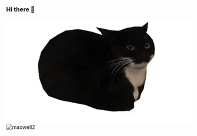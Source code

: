 ### Hi there 👋

<img src= "https://github.com/LAZENGANNN/LAZENGANNN/blob/main/maxwell.png?raw=true"  alt="maxwell">



<img src="https://media1.tenor.com/m/Jojpr9QgMLoAAAAd/maxwell-maxwell-spin.gif" alt="maxwell2">






<!--
**LAZENGANNN/LAZENGANNN** is a ✨ _special_ ✨ repository because its `README.md` (this file) appears on your GitHub profile.

Here are some ideas to get you started:

- 🔭 I’m currently working on ...
- 🌱 I’m currently learning ...
- 👯 I’m looking to collaborate on ...
- 🤔 I’m looking for help with ...
- 💬 Ask me about ...
- 📫 How to reach me: ...
- 😄 Pronouns: ...
- ⚡ Fun fact: ...
-->

